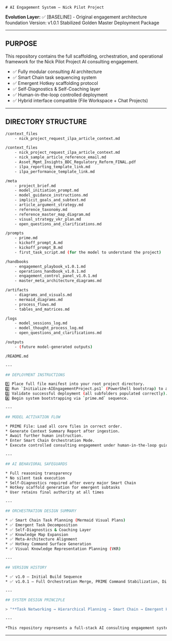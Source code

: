     # AI Engagement System — Nick Pilot Project

**Evolution Layer:** ✅ [BASELINE] - Original engagement architecture foundation
Version: v1.0.1
Stabilized Golden Master Deployment Package

---

## PURPOSE

This repository contains the full scaffolding, orchestration, and operational framework for the Nick Pilot Project AI consulting engagement.

- ✅ Fully modular consulting AI architecture
- ✅ Smart Chain task sequencing system
- ✅ Emergent Hotkey scaffolding protocol
- ✅ Self-Diagnostics & Self-Coaching layer
- ✅ Human-in-the-loop controlled deployment
- ✅ Hybrid interface compatible (File Workspace + Chat Projects)

---

## DIRECTORY STRUCTURE

```bash
/context_files
    - nick_project_request_ilpa_article_context.md

/context_files
    - nick_project_request_ilpa_article_context.md
    - nick_sample_article_reference_email.md
    - Asset_Mgmt_Insights_BDC_Regulatory_Reform_FINAL.pdf
    - ilpa_reporting_template_link.md
    - ilpa_performance_template_link.md

/meta
    - project_brief.md
    - model_initiation_prompt.md
    - model_guidance_instructions.md
    - implicit_goals_and_subtext.md
    - article_argument_strategy.md
    - reference_taxonomy.md
    - reference_master_map_diagram.md
    - visual_strategy_vkr_plan.md
    - open_questions_and_clarifications.md

/prompts
    - prime.md
    - kickoff_prompt_A.md
    - kickoff_prompt_B.md
    - first_task_script.md (for the model to understand the project)

/handbooks
    - engagement_playbook_v1.0.1.md
    - operations_handbook_v1.0.1.md
    - engagement_control_panel_v1.0.1.md
    - master_meta_architecture_diagrams.md

/artifacts
    - diagrams_and_visuals.md
    - mermaid_diagrams.md
    - process_flows.md
    - tables_and_matrices.md

/logs
    - model_sessions_log.md
    - model_thought_process_log.md
    - open_questions_and_clarifications.md

/outputs
    - (future model-generated outputs)

/README.md

---

## DEPLOYMENT INSTRUCTIONS

1️⃣ Place full file manifest into your root project directory.
2️⃣ Run `Initialize-AIEngagementProject.ps1` (PowerShell bootstrap) to automatically structure directories.
3️⃣ Validate successful deployment (all subfolders populated correctly).
4️⃣ Begin system bootstrapping via `prime.md` sequence.

---

## MODEL ACTIVATION FLOW

* PRIME File: Load all core files in correct order.
* Generate Context Summary Report after ingestion.
* Await further human instruction.
* Enter Smart Chain Orchestration Mode.
* Execute controlled consulting engagement under human-in-the-loop guidance.

---

## AI BEHAVIORAL SAFEGUARDS

* Full reasoning transparency
* No silent task execution
* Self-Diagnostics required after every major Smart Chain
* Hotkey scaffold generation for emergent subtasks
* User retains final authority at all times

---

## ORCHESTRATION DESIGN SUMMARY

* ✅ Smart Chain Task Planning (Mermaid Visual Plans)
* ✅ Emergent Task Decomposition
* ✅ Self-Diagnostics & Coaching Layer
* ✅ Knowledge Map Expansion
* ✅ Meta-Architecture Alignment
* ✅ Hotkey Command Surface Generation
* ✅ Visual Knowledge Representation Planning (VKR)

---

## VERSION HISTORY

* ✅ v1.0 — Initial Build Sequence
* ✅ v1.0.1 — Full Orchestration Merge, PRIME Command Stabilization, Directory Normalization

---

## SYSTEM DESIGN PRINCIPLE

> "**Task Networking → Hierarchical Planning → Smart Chain → Emergent Hotkeys → Transparent Work Product → Self-Diagnostics → Continuous Improvement.**"

---

*This repository represents a full-stack AI consulting engagement system architecture — fully reusable, fully auditable, and scalable.*

```

---
